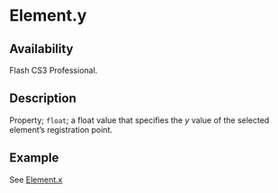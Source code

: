 # Element.y

## Availability

Flash CS3 Professional.

## Description

Property; `float`; a float value that specifies the *y* value of the selected element’s registration point.

## Example

See [Element.x](../Element_object/Element26.md)
